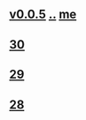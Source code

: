 ## [v0.0.5](https://github.com/littleflute/AS-IT-IS/edit/master/files/2018/july/readme.md) [..](..) [me](https://littleflute.github.io/AS-IT-IS/files/2018/july/)
## [30](30)
## [29](29)
## [28](28)
